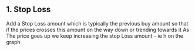 ## 1. Stop Loss
Add a Stop Loss amount which is typically  the previous buy amount so that if the prices crosses this amount on the way down or trending towards it 
As The price goes up we keep increasing the stop Loss amount - ie h on the graph
